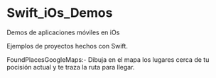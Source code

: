 # Swift_iOs_Demos
Demos de aplicaciones móviles en iOs

Ejemplos de proyectos hechos con Swift.

FoundPlacesGoogleMaps:- Dibuja en el mapa los lugares cerca de tu pocisión actual y te traza la ruta para llegar.
